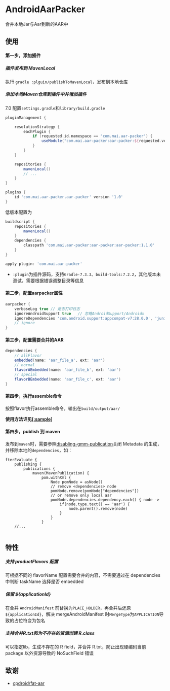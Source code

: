 # AndroidAarPacker

合并本地Jar与Aar到新的AAR中

## 使用

#### 第一步，添加插件

##### 插件发布到 MavenLocal

执行 `gradle :plguin/publishToMavenLocal`，发布到本地仓库

##### 添加本地Maven仓库到插件中并增加插件

7.0 配置`settings.gradle`和`library/build.gradle`

```groovy
pluginManagement {

    resolutionStrategy {
        eachPlugin {
            if (requested.id.namespace == "com.mai.aar-packer") {
                useModule("com.mai.aar-packer:aar-packer:${requested.version}")
            }
        }
    }

    repositories {
        mavenLocal()
        // ...
    }
}
```

```groovy
plugins {
    id 'com.mai.aar-packer.aar-packer' version '1.0'
}
```

低版本配置为

```groovy
buildscript {
    repositories {
        mavenLocal()
    }
    dependencies {
        classpath 'com.mai.aar-packer:aar-packer:aar-packer:1.1.0'
    }
}
```

```groovy
apply plugin: 'com.mai.aar-packer'
```

* `:plugin`为插件源码，支持`Gradle-7.3.3`、`build-tools:7.2.2`，其他版本未测试，需要根据错误调整目录等信息

#### 第二步，配置aarpacker属性

```groovy
aarpacker {
    verboseLog true // 是否打印日志
    ignoreAndroidSupport true   // 忽略AndroidSupport/Androidx
    ignoreDependencies 'com.android.support:appcompat-v7:28.0.0', 'junit:junit:4.12', 'androidx.test.ext:junit:1.1.1', 'androidx.test.espresso:espresso-core:3.2.0', '^com.android.*'
    // ignore
}
```

#### 第三步，配置需要合并的AAR

```groovy
dependencies {
    // allFlavor
    embedded(name: 'aar_file_a', ext: 'aar')
    // normal
    flavorAEmbedded(name: 'aar_file_b', ext: 'aar')
    // special
    flavorBEmbedded(name: 'aar_file_c', ext: 'aar')
}
```

#### 第四步，执行assemble命令

按照flavor执行assemble命令，输出在`build/output/aar/`

**使用方法详见[[:sample]](./sample/build.gradle)**

#### 第四步，publish 到 maven

发布到`maven`时，需要参照[disabling-gmm-publication](https://docs.gradle.org/current/userguide/publishing_gradle_module_metadata.html#sub:disabling-gmm-publication)关闭 Metadata 的生成，并移除本地的`dependencies`，如：

```grooxy
fterEvaluate {
    publishing {
        publications {
            maven(MavenPublication) {
                pom.withXml {
                    Node pomNode = asNode()
                    // remove <dependencies> node
                    pomNode.remove(pomNode["dependencies"])
                    // or remove only local aar
                    pomNode.dependencies.dependency.each() { node ->
                        if(node.type.text() == 'aar') {
                            node.parent().remove(node)
                        }
                    }
                }
    //...
    
```

## 特性

##### 支持 productFlavors 配置

可根据不同的 flavorName 配置需要合并的内容，不需要通过在 dependencies 中判断 taskName 选择是否 embedded

##### 保留 ${applicationId}

在合并 `AndroidManifest` 前替换为`PLACE_HOLDER`，再合并后还原`${applicationId}`，解决 mergeAndroidManifest 时`MergeType`为`APPLICATION`导致的占位符变为包名

##### 支持合并R.txt和为不存在的资源创建 R.class

可以指定lib，生成不存在的 R field，并合并 R.txt，防止出现硬编码当前 package 以外资源导致的 NoSuchField 错误

## 致谢

* [cpdroid/fat-aar](https://github.com/cpdroid/fat-aar)
